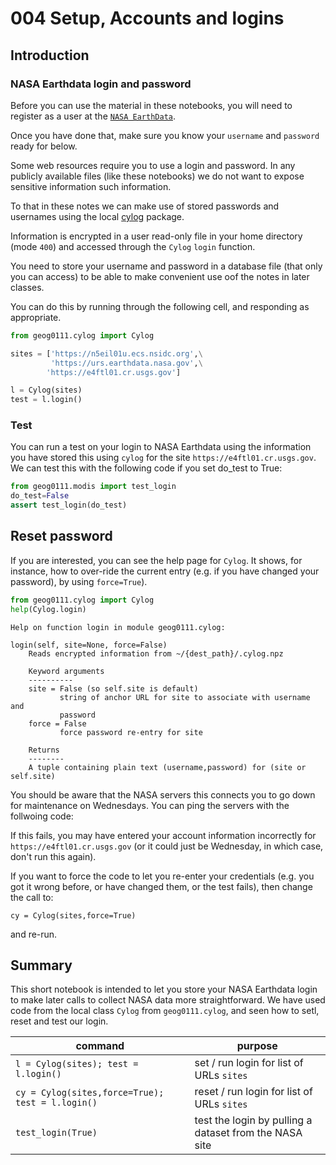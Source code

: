 # 004 Setup, Accounts and logins

## Introduction

### NASA Earthdata login and password


Before you can use the material in these notebooks, you will need to register as a user at the [`NASA EarthData`](https://urs.earthdata.nasa.gov/users/new).

Once you have done that, make sure you know your `username` and `password` ready for below.

Some web resources require you to use a login and password. In any publicly available files (like these notebooks) we do not want to expose sensitive information such information.

To that in these notes we can make use of stored passwords and usernames using the local [cylog](geog0111/cylog.py) package. 

Information is encrypted in a user read-only file in your home directory (mode `400`) and accessed through the `Cylog`  `login` function.

You need to store your username and password in a database file (that only you can access) to be able to make convenient use oof the notes in later classes.

You can do this by running through the following cell, and responding as appropriate.


```python
from geog0111.cylog import Cylog

sites = ['https://n5eil01u.ecs.nsidc.org',\
         'https://urs.earthdata.nasa.gov',\
        'https://e4ftl01.cr.usgs.gov']

l = Cylog(sites)
test = l.login()
```

### Test

You can run a test on your login to NASA Earthdata using the information you have stored this using `cylog` for the site `https://e4ftl01.cr.usgs.gov`. We can test this with the following code if you set do_test to True:


```python
from geog0111.modis import test_login
do_test=False
assert test_login(do_test)
```

## Reset password

If you are interested, you can see the help page for `Cylog`. It shows, for instance, how to over-ride the current entry (e.g. if you have changed your password), by using `force=True`).


```python
from geog0111.cylog import Cylog
help(Cylog.login)
```

    Help on function login in module geog0111.cylog:
    
    login(self, site=None, force=False)
        Reads encrypted information from ~/{dest_path}/.cylog.npz
        
        Keyword arguments
        ----------
        site = False (so self.site is default)
               string of anchor URL for site to associate with username and
               password
        force = False
               force password re-entry for site
        
        Returns
        --------
        A tuple containing plain text (username,password) for (site or self.site)
    


You should be aware that the NASA servers this connects you to go down for maintenance on Wednesdays. You can ping the servers with the follwoing code:

If this fails, you may have entered your account information incorrectly for `https://e4ftl01.cr.usgs.gov` (or it could just be Wednesday, in which case, don't run this again).

If you want to force the code to let you re-enter your credentials (e.g. you got it wrong before, or have changed them, or the test fails), then change the call to:

    cy = Cylog(sites,force=True)
    
and re-run.

## Summary

This short notebook is intended to let you store your NASA Earthdata login to make later calls to collect NASA data more straightforward. We have used code from the local class `Cylog` from `geog0111.cylog`, and seen how to setl, reset and test our login.

|  command | purpose  |   
|---|---|
| `l = Cylog(sites); test = l.login()`  |  set / run login for list of URLs `sites` |  
| `cy = Cylog(sites,force=True); test = l.login()`  | reset / run login for list of URLs `sites` |
| `test_login(True)`  |  test the login by pulling a dataset from the NASA site|  



